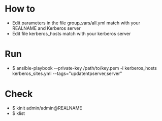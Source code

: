 # How to
- Edit parameters in the file group_vars/all.yml match with your REALNAME and Kerberos server
- Edit file kerberos_hosts match with your kerberos server

# Run
- $ ansible-playbook --private-key /path/to/key.pem -i kerberos_hosts kerberos_sites.yml --tags="updatentpserver,server"

# Check
- $ kinit admin/admin@REALNAME
- $ klist